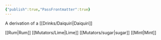 ```yaml
---
{"publish":true,"PassFrontmatter":true}
---
```


A derivation of a [[Drinks/Daiquiri\|Daiquiri]]

[[Rum\|Rum]]
[[Mutators/Lime\|Lime]]
[[Mutators/sugar\|sugar]]
[[Mint\|Mint]]

